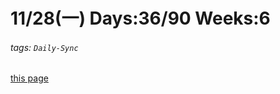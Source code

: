 # 11/28(一) Days:36/90 Weeks:6  
###### tags: `Daily-Sync`  
[this page](https://hackmd.io/@nu_qcIVMToaLLQ-6gTt93g/B1GbxY-Pi)
